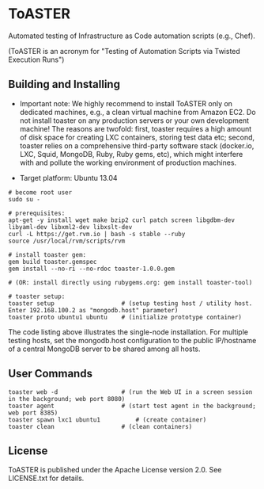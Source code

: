 # ToASTER

Automated testing of Infrastructure as Code automation scripts (e.g., Chef).

(ToASTER is an acronym for "Testing of Automation Scripts via Twisted Execution Runs")

## Building and Installing

* Important note: We highly recommend to install ToASTER only on dedicated machines,
  e.g., a clean virtual machine from Amazon EC2. Do not install toaster on any
  production servers or your own development machine! The reasons are twofold: first, 
  toaster requires a high amount of disk space for creating LXC containers, storing 
  test data etc; second, toaster relies on a comprehensive third-party software stack
  (docker.io, LXC, Squid, MongoDB, Ruby, Ruby gems, etc), which might interfere with
  and pollute the working environment of production machines.

* Target platform: Ubuntu 13.04

```
# become root user
sudo su -

# prerequisites:
apt-get -y install wget make bzip2 curl patch screen libgdbm-dev libyaml-dev libxml2-dev libxslt-dev
curl -L https://get.rvm.io | bash -s stable --ruby
source /usr/local/rvm/scripts/rvm

# install toaster gem:
gem build toaster.gemspec
gem install --no-ri --no-rdoc toaster-1.0.0.gem

# (OR: install directly using rubygems.org: gem install toaster-tool)

# toaster setup:
toaster setup					# (setup testing host / utility host. Enter 192.168.100.2 as "mongodb.host" parameter)
toaster proto ubuntu1 ubuntu	# (initialize prototype container)
```

The code listing above illustrates the single-node installation. For multiple testing hosts,
set the mongodb.host configuration to the public IP/hostname of a central MongoDB server to be 
shared among all hosts.

## User Commands

```
toaster web -d 					# (run the Web UI in a screen session in the background; web port 8080)
toaster agent 					# (start test agent in the background; web port 8385)
toaster spawn lxc1 ubuntu1			# (create container)
toaster clean					# (clean containers)
```

## License

ToASTER is published under the Apache License version 2.0. See LICENSE.txt for details.
